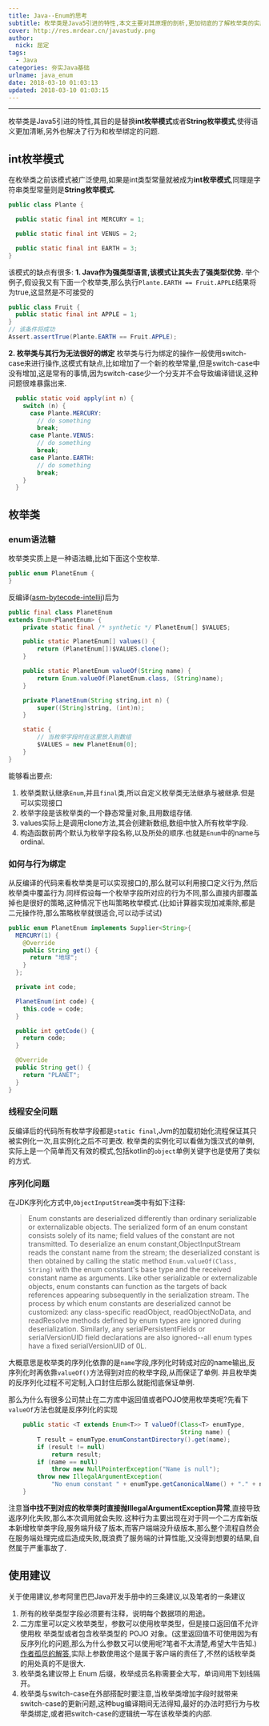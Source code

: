 ```yaml
---
title: Java--Enum的思考
subtitle: 枚举类是Java5引进的特性,本文主要对其原理的剖析,更加彻底的了解枚举类的实质.
cover: http://res.mrdear.cn/javastudy.png
author: 
  nick: 屈定
tags:
  - Java    
categories: 夯实Java基础
urlname: java_enum
date: 2018-03-10 01:03:13
updated: 2018-03-10 01:03:15
---
```

<!-- toc -->
- - - - -

枚举类是Java5引进的特性,其目的是替换**int枚举模式**或者**String枚举模式**,使得语义更加清晰,另外也解决了行为和枚举绑定的问题.

## int枚举模式
在枚举类之前该模式被广泛使用,如果是int类型常量就被成为**int枚举模式**,同理是字符串类型常量则是**String枚举模式**.
```java
public class Plante {

  public static final int MERCURY = 1;

  public static final int VENUS = 2;

  public static final int EARTH = 3;
}
```
该模式的缺点有很多:
**1. Java作为强类型语言,该模式让其失去了强类型优势.**
举个例子,假设我又有下面一个枚举类,那么执行`Plante.EARTH == Fruit.APPLE`结果将为true,这显然是不可接受的
```java
public class Fruit {
  public static final int APPLE = 1;
}
// 该条件将成功
Assert.assertTrue(Plante.EARTH == Fruit.APPLE);
```
**2. 枚举类与其行为无法很好的绑定**
枚举类与行为绑定的操作一般使用switch-case来进行操作,这模式有缺点,比如增加了一个新的枚举常量,但是switch-case中没有增加,这是常有的事情,因为switch-case少一个分支并不会导致编译错误,这种问题很难暴露出来.
```java
  public static void apply(int n) {
    switch (n) {
      case Plante.MERCURY:
        // do something
        break;
      case Plante.VENUS:
        // do something
        break;
      case Plante.EARTH:
        // do something
        break;
    }
  }
```
## 枚举类
### enum语法糖
枚举类实质上是一种语法糖,比如下面这个空枚举.
```java
public enum PlanetEnum {
}
```
反编译([asm-bytecode-intellij](https://github.com/mrdear/asm-bytecode-intellij))后为
```java
public final class PlanetEnum
extends Enum<PlanetEnum> {
    private static final /* synthetic */ PlanetEnum[] $VALUES;

    public static PlanetEnum[] values() {
        return (PlanetEnum[])$VALUES.clone();
    }

    public static PlanetEnum valueOf(String name) {
        return Enum.valueOf(PlanetEnum.class, (String)name);
    }

    private PlanetEnum(String string,int n) {
        super((String)string, (int)n);
    }

    static {
        // 当枚举字段时在这里放入到数组
        $VALUES = new PlanetEnum[0];
    }
}
```
能够看出要点:
1. 枚举类默认继承`Enum`,并且`final`类,所以自定义枚举类无法继承与被继承.但是可以实现接口
2. 枚举字段是该枚举类的一个静态常量对象,且用数组存储.
3. values实际上是调用clone方法,其会创建新数组,数组中放入所有枚举字段.
4. 构造函数前两个默认为枚举字段名称,以及所处的顺序.也就是`Enum`中的name与ordinal.

### 如何与行为绑定
从反编译的代码来看枚举类是可以实现接口的,那么就可以利用接口定义行为,然后枚举类中覆盖行为.同样假设每一个枚举字段所对应的行为不同,那么直接内部覆盖掉也是很好的策略,这种情况下也叫策略枚举模式.(比如计算器实现加减乘除,都是二元操作符,那么策略枚举就很适合,可以动手试试)
```java
public enum PlanetEnum implements Supplier<String>{
  MERCURY(1) {
    @Override
    public String get() {
      return "地球";
    }
  };

  private int code;

  PlanetEnum(int code) {
    this.code = code;
  }

  public int getCode() {
    return code;
  }

  @Override
  public String get() {
    return "PLANET";
  }
}
```

### 线程安全问题
反编译后的代码所有枚举字段都是`static final`,Jvm的加载初始化流程保证其只被实例化一次,且实例化之后不可更改.
枚举类的实例化可以看做为饿汉式的单例,实际上是一个简单而又有效的模式,包括kotlin的`object`单例关键字也是使用了类似的方式.

### 序列化问题
在JDK序列化方式中,`ObjectInputStream`类中有如下注释:
>  <p>Enum constants are deserialized differently than ordinary serializable or externalizable objects.  The serialized form of an enum constant consists solely of its name; field values of the constant are not transmitted.  To deserialize an enum constant,ObjectInputStream reads the constant name from the stream; the deserialized constant is then obtained by calling the static method <code>Enum.valueOf(Class, String)</code> with the enum constant's base type and the received constant name as arguments.  Like other serializable or externalizable objects, enum constants can function as the targets of back references appearing subsequently in the serialization stream.  The process by which enum constants are deserialized cannot be customized: any class-specific readObject, readObjectNoData, and readResolve methods defined by enum types are ignored during deserialization. Similarly, any serialPersistentFields or serialVersionUID field declarations are also ignored--all enum types have a fixed serialVersionUID of 0L.

大概意思是枚举类的序列化依靠的是`name`字段,序列化时转成对应的name输出,反序列化时再依靠`valueOf()`方法得到对应的枚举字段,从而保证了单例. 并且枚举类的反序列化过程不可定制,入口封住后那么就能彻底保证单例.

那么为什么有很多公司禁止在二方库中返回值或者POJO使用枚举类呢?先看下`valueOf`方法也就是反序列化的实现
```java
    public static <T extends Enum<T>> T valueOf(Class<T> enumType,
                                                String name) {
        T result = enumType.enumConstantDirectory().get(name);
        if (result != null)
            return result;
        if (name == null)
            throw new NullPointerException("Name is null");
        throw new IllegalArgumentException(
            "No enum constant " + enumType.getCanonicalName() + "." + name);
    }
```
注意**当中找不到对应的枚举类时直接抛IllegalArgumentException异常**,直接导致返序列化失败,那么本次调用就会失败.这种行为主要出现在对于同一个二方库新版本新增枚举类字段,服务端升级了版本,而客户端端没升级版本,那么整个流程自然会在服务端处理完成后造成失败,既浪费了服务端的计算性能,又没得到想要的结果,自然属于严重事故了.

## 使用建议
关于使用建议,参考阿里巴巴Java开发手册中的三条建议,以及笔者的一条建议
1. 所有的枚举类型字段必须要有注释，说明每个数据项的用途。
2. 二方库里可以定义枚举类型，参数可以使用枚举类型，但是接口返回值不允许使用枚 举类型或者包含枚举类型的 POJO 对象。​​​​(这里返回值不可使用因为有反序列化的问题,那么为什么参数又可以使用呢?笔者不太清楚,希望大牛告知.)[作者孤尽的解答](https://www.zhihu.com/question/52760637/answer/338584321?utm_source=com.tencent.tim&utm_medium=social),实际上参数使用这个是属于客户端的责任了,不然的话枚举类的用处真的不是很大.
3. 枚举类名建议带上 Enum 后缀，枚举成员名称需要全大写，单词间用下划线隔开。​
4. 枚举类与switch-case在外部搭配时要注意,当枚举类增加字段时就带来switch-case的更新问题,这种bug编译期间无法得知,最好的办法时把行为与枚举类绑定,或者把switch-case的逻辑统一写在该枚举类的内部.